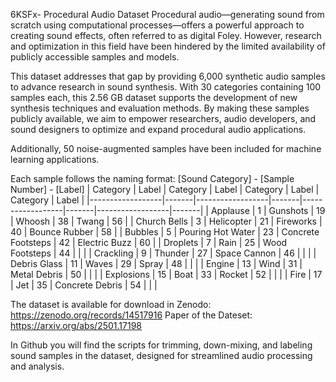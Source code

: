 6KSFx- Procedural Audio Dataset
Procedural audio—generating sound from scratch using computational processes—offers a powerful approach to creating sound effects, often referred to as digital Foley. However, research and optimization in this field have been hindered by the limited availability of publicly accessible samples and models.

This dataset addresses that gap by providing 6,000 synthetic audio samples to advance research in sound synthesis. With 30 categories containing 100 samples each, this 2.56 GB dataset supports the development of new synthesis techniques and evaluation methods. By making these samples publicly available, we aim to empower researchers, audio developers, and sound designers to optimize and expand procedural audio applications.

Additionally, 50 noise-augmented samples have been included for machine learning applications.

Each sample follows the naming format: [Sound Category] - [Sample Number] - [Label]
| Category          | Label | Category          | Label | Category          | Label | Category          | Label |
|------------------|-------|------------------|-------|------------------|-------|------------------|-------|
| Applause        | 1     | Gunshots         | 19    | Whoosh          | 38    | Twang           | 56    |
| Church Bells    | 3     | Helicopter       | 21    | Fireworks       | 40    | Bounce Rubber   | 58    |
| Bubbles        | 5     | Pouring Hot Water | 23    | Concrete Footsteps | 42  | Electric Buzz   | 60    |
| Droplets       | 7     | Rain             | 25    | Wood Footsteps  | 44    |                  |       |
| Crackling      | 9     | Thunder          | 27    | Space Cannon    | 46    |                  |       |
| Debris Glass   | 11    | Waves            | 29    | Spray           | 48    |                  |       |
| Engine        | 13    | Wind             | 31    | Metal Debris    | 50    |                  |       |
| Explosions    | 15    | Boat             | 33    | Rocket          | 52    |                  |       |
| Fire          | 17    | Jet              | 35    | Concrete Debris | 54    |                  |       |

 The dataset is available for download in Zenodo: https://zenodo.org/records/14517916
 Paper of the Dateset: https://arxiv.org/abs/2501.17198

 In Github you will find the scripts for trimming, down-mixing, and labeling sound samples in the dataset, designed for streamlined audio processing and analysis.
